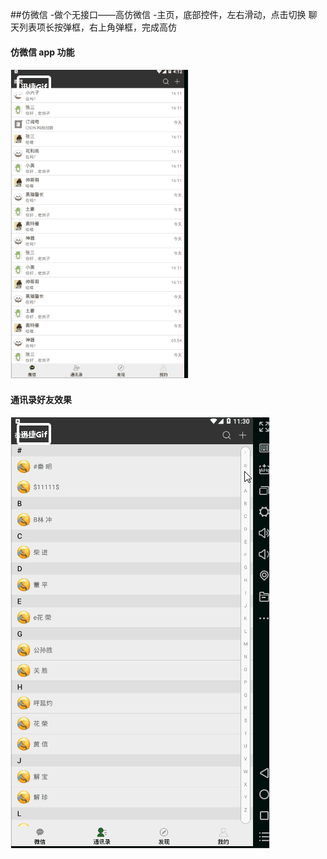 ##仿微信
-做个无接口——高仿微信
-主页，底部控件，左右滑动，点击切换
聊天列表项长按弹框，右上角弹框，完成高仿

#### 仿微信 app 功能
![图片加载](https://github.com/lixiangsong/CloneWx_Android/blob/master/app/gif/sou.gif)
#### 通讯录好友效果
![加载失败](https://github.com/lixiangsong/CloneWx_Android/blob/master/app/gif/tongx.gif)

